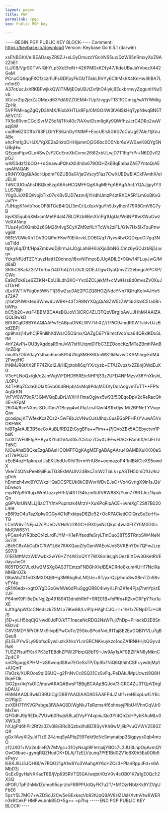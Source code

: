 ```yaml
---
layout: pages
title: PGP
permalink: /pgp
seo: Public PGP key

---
```


-----BEGIN PGP PUBLIC KEY BLOCK-----
Comment: <https://keybase.io/download>
Version: Keybase Go 6.5.1 (darwin)

xsFNBGhX/eIBEADasyZR8ZJ+sLGyDmuzcYGoi/NS5uz/QzW65nRmxyXoZ9A2ZhE1
tLJ/08/VgrS0TVNiQhYLp5XoEfeiN+42KPMDxKDfy47/KdeUBaJaYvbezX442GeM
PCnuCQ9qqFXOfzczrFJFsGDFpyFkOIzT5kkLRVYy6ClhMkhX4KnHw3hBA7Lm1mE0
A37ot/ucJxhRKBPwjkkQWiTNMjEOaUBJtZvfjhO4iykj6EukbrmvyZqgunHNu5vb
XCccr2tp2jerZJOMexd63YdA9ZZOEM4r7UpfzvggvT1S1fCCmsg/wA1YWMigZpHk
5VPPiMHagZgQyD3hMX/RiobXHTLkRFp/0MGO4W3IV6lSkHqTypNIwqBN5TAEVC1C
7X5e6RvmCGdjSvrMZ5dNjTfIk40c7lAXw/Dsm8gKy9QWfhzJcrC4DRo2vaWazj8W
cudRe6Z0Dffb763FLGrYFS6JnOyYNlMF+EvoUEls5G6G7oCuUgE7Aln/1jXnuABe
ehcPm1g3UHJX/YgXE2a2IkroDHHijsmnOj2G6bc0O0Nbr6uVW0avK8QYg5NUBqHw
QEgqoFtpvGLe4SwZvF2CcEncXbCvmc26i82xbULwjD7T1ftqFrPr+N6D2vi12pGJ
wW5Sdzf2bOQ++dGnawuPQhsX04h0o679ODHZkEBqEmbaZAE7YntoQ/AEqwARAQAB
zRtNYXQgQiA8cHJpdmF0ZUB0aGVjaGVscy51az7CwXUEEwEIACkFAmhX/eIJELhl
TdNClUOuAhsDBQkeEzgABAsHCQMFFQgKAgMEFgABAgAAcLYQAJjjpyfY3LUS7Bjh
Y6g0JxXfBQ/NpjbTlx07vKBv5UD7ezm4jYHdhUmzP4ztRXDA5R1Lm0oBKvGJufY+
/1JHqgKNvIb1rooOF8iTGeB4iQLI3mCriLdluxVguYh5JxyIhcn179R8CmV6G7yB
IqvKS5qubhXMxcmMetP4aI47BLOPzb8BmXViPg1UgUa/W6NP1fwXWuOwzVdXANmp
7Uuz4yOXGmb2z6GM26t4vg5CyXZM9zf/LYTcWh2ziFL/G1v7Hx5IxTzuPnwvg6lt
981EVGWeXhTDV3QQPmFKwP0ElArvkLDOBG/qT7Iyvs4IwGQDxpcGl7gq3NusTidd
tq9/y6q/D1f/HpaZmbwqDjhrmJsJOgLah6HKiaXjo0ibNGiCmz6yGOJzbRj5Lwqv
YckpNfUdTZCYuvzHatHZ0ohno/i6xvNlFmzoEJUgADILE+9Qw14FLuyJwG/Md6aD
SRlhCSKakZ3rVTnrbuZi4DToQZrLi0s1LQOEJzlgwOyaQmvZ22ebngcAPCXP/GWe
Ea9qTdk8Le6ZZKN+EpU8Ldh3KO+Yvc6ZCLjekMf+cMwHss8d0mvsZV0XuJsTDrHf
dLvXWTIVFiig0n5WNTfj39wZsu0AE2PGZQ8HOZjNdcYNn7IQHqKqIv4JHv5s72A7
/j1IafzPJWIktedSWnw6UW9K+43TzR9NYXQgQiA8ZW5zZW1ibGlzdC51a0BnbWFp
bC5jb20+wsF4BBMBCAAsBQJoV/3iCRC4ZU3TQpVDrgIbAwUJHhM4AAIZAQQLBwkD
BRUICgIDBBYAAQIAAPw1EABpaONKLWV7khXZ//TPiC9JmdR0WTsldvUJzBxdZBPj
qp9hnzj14whCjPRhllihXdWsrO5OSmx/QAZgD67Y9lmctVco1ca64QRxlKDxSLfM
4nY2AvPj+OUByXqdqaR9mJvW7sHlUtqmDlFbC3EZOoocKz/MTa2BmhPAnB4nZDqr
mioSh7O5V0JyYsthac6mmK9147AIg8MEK6OmWS1Ik9avwDKAMIhqyEdM42PwglHC
lhNMJR8tXX2FP74ZKoI2JI/HEjptoMI6q/YX/cyzb+ET/UZvpz/x2Z8nj0WdEuXG
V3eHLNoQx/gk/c2JmWgV/FDHD65REieNHPlj33z7UFD4NFMzvv36YhXkshL/L0PU
X4THKqZCdaGlOIaX5vb60dRHpb/4vMq8PdqMDD/yDdrAogvmToTT++FPfsAqQrKN
VtFVf0W79qR/3GMVQqEuDrLWXHH1maOgjwx5w93/5QEqoDpV2cReRacQh4E+AFpM
26i04/6ceNXosrSOslGm7GBcyg4wURa/znJiQwf4S1fx0jwtM/2BPNeTYVsqnGnv
gcosipujKTWfexKczZCs2+5wF8bJcVNwOJsUIhqL0uaEGoPFHFsYVuwA5VxOKFWK
h/BTgArAJE3B5eeGxAuBLfRD2ZtGygBFa++Pim++j7jQVoZBx5ACEbyctvn1PbsK
fc0XTWF0IEIgPHByaXZhdGVAaGl5ZC51az7CwXUEEwEIACkFAmhX/eIJELhlTdNC
lUOuAhsDBQkeEzgABAsHCQMFFQgKAgMEFgABAgAAru4QAMBXuKK00eSxtT79P0JO
xEoB4ozHfpkn/xdUsEKUhdUe0lhf3lrrmYrIU8n+oqmazoP4RnlBklCleXS5owdX
VkerZ4ONxPeeI9jilFuuTG3EkMAUIV23BkcZmWzTlaLk+pASTH50mDfUv/kUgDdh
hEnmzh4wd9YCWxzHQsDCSPEUk8kCBWvrWDvEJsC+Vx4GvrigX9In1sJ2t/bDveoh
eqvNVp951fuj+WrhUazxyHfhf/i4STl34bzmNJfV6W88X/Yum7786TJez15pakQn
gGPVkrUNMLLjBaCTYhtvPupmzk4MrzV+XuKPqRlpACE+iwreXgT2Slt7B020IJR6
xB6I9zO4uTazXpIw0GGy4G1dFxktpaD6ZIc52+OcRPACiatiCGlQrzSuEerHt+TG
LCmW6vTNEjuJ2cPUeCvVHdVz2KGC+/RX0jwNzQkpL4wa0FtZYhM0G0IcMdGW6SYl
yPCea4uYR3bzOt4zLrdFJYM+K1eP/faodfeSryLTmDuo38T55TRnbSW4NeN3v7iX
JBk5G8xAkCaDrCTtW1L6d7lfAKQaoZfyOpnWAEoVJo5SVKBhYDc7QFwJLrpS97/9
01EEMftMzzWbVwbk2wY6+ZY4W2oQYY7WX8m9sjqNOez8IXDw3GKetRVEday+heO/
R85TDSCVLxUw2MSXgGAS3TEmzsFNBGhX/eIBEADRrIo8kum4UH17NclXaMHBnOZk
08aiAbZXTv03lMXDQ6tHg3M8bg8uLN0/Je+RT/yxrQzjzhduSwX8mTZnS6vvFY4e
qR1X6edx+xgttXYgDGo6wNVe6dPIuSggOR804iwyKLFnZKfe4Pjaj7hmYp/zE2JF
P64mK9Fll5eDuNgj2p49189413dndhRhF+9RE01B+fxPIfx+R2kvORFpY7kx1uXE
kJfXgApWCcCNedszk7SMLx7iKw88/LvlP/pHAjjhCJQ+lr+1/H1x7ENpDTJ+U8/S
j5D+yLH5bqCjGNwd0JdF0/kTT1neceNcRDQ2NsWFujI7hDp+PHeckD2E8SnKBzvd
C8V3MDY5PrOhMk9livpEPwCoTc/25SkuSPodNvL61Taj8E2EuGQBIYVLu7gBGeu8
jELELPYwSLy99bfsdEywlluzkXhkxYLnrGRCNKvuykzo1oqZA1RNHHjhQGyvdRaK
7USZPlsufFKsKPK3zTE8dhZPWI2PbrpQ8bT9+Jw9Ay1sAF9BZlFAN8yMknCZp4CP
snCRguqgKPHMHz89woqdS8w7EOeSsTP/DpRb7NiQ6QthihCSF+ywdrjMp1+iUQmT
I7aOzk/XUROos9qiSSUQ+g2FnNvCc8SQ31CsSvFqJPeDAkJMpUcwzi8Q8HBqeFOk
3iG2px/4qYaOID/muwARAQABwsF1BBgBCAApBQJoV/3iCRC4ZU3TQpVDrgIbDAUJ
HhM4AAQLBwkDBRUICgIDBBYAAQIAADADEAAFP4JZshf+reHExpLwfLY6cCI7RglD
zvXBH71YKVGPsbge3IWAAQ6DiWgNkJTeRzms4f6ohneyjPIbU4VhnOqVJr0MxTen
QFOdhJ9j/REDu7VUwb0Rwjs58LaDVyFY4xpniJQo3Yl4Qh2cHPybKAuMLv0XW3JB
hXJgPd6hPii2Rf2s3Zv6l8/BRcBQzbxilhdBZ8SyVKhBwMjIikPvuQVWV2E80ZQR
gGxIIAvyXl2yJdTlzSl24JmqSyAPIqZ59Tekt9cNcSmynaIpp3Sigpyys0qb4moO
zf2JXGf+IVx2e4ileR7r7MVgc+31OyNsigI9FhtrlpijYBOc7L3JU3LnpOqAvmQY
OwC6bue+gynqRQZHudDK+DLAj/TzELVzunq7PfE1Bd02V1o8X0h5Ea0OIb9ePeyv
lE6KJ8Li3JQHGl/w7RQG21gA1w6Yu3VAahgAY6cHZCs3+PIanRppJFd+v6AMbD3j
GcEx9gvHsNXKacT8B/jVp995RVTS5GA/wqbtri0zV0v4cOB01K7a1gE0Qc1i2X3Q
dPOPJTpFj1nMx1Zomo95cprztoF8RPPUdQyFK7u2T/+M1OzrNblzKk9YZVgUFbE6
5pzY5L7MO7+wZDSdJ2Cw5eGExkacVb92tUpQ9AV8HZUsHXvtnVtw6WERn3kRCekP
HMFwubnkB5O+5g==
=p7hq
-----END PGP PUBLIC KEY BLOCK-----
